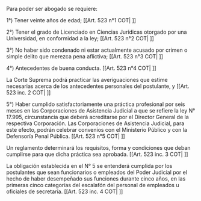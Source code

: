 Para poder ser abogado se requiere:

1°) Tener veinte años de edad; [[Art. 523 n°1 COT| ]]

2°) Tener el grado de Licenciado en Ciencias Jurídicas otorgado por una Universidad, en conformidad a la ley; [[Art. 523 n°2 COT| ]]

3°) No haber sido condenado ni estar actualmente acusado por crimen o simple delito que merezca pena aflictiva; [[Art. 523 n°3 COT| ]]

4°) Antecedentes de buena conducta. [[Art. 523 n°4 COT| ]]

La Corte Suprema podrá practicar las averiguaciones que estime necesarias acerca de los antecedentes personales del postulante, y [[Art. 523 inc. 2 COT| ]]

5°) Haber cumplido satisfactoriamente una práctica profesional por seis meses en las Corporaciones de Asistencia Judicial a que se refiere la ley N° 17.995, circunstancia que deberá acreditarse por el Director General de la respectiva Corporación. Las Corporaciones de Asistencia Judicial, para este efecto, podrán celebrar convenios con el Ministerio Público y con la Defensoría Penal Pública. [[Art. 523 n°5 COT| ]]

Un reglamento determinará los requisitos, forma y condiciones que deban cumplirse para que dicha práctica sea aprobada. [[Art. 523 inc. 3 COT| ]]

La obligación establecida en el N° 5 se entenderá cumplida por los postulantes que sean funcionarios o empleados del Poder Judicial por el hecho de haber desempeñado sus funciones durante cinco años, en las primeras cinco categorías del escalafón del personal de empleados u oficiales de secretaría. [[Art. 523 inc. 4 COT| ]]
